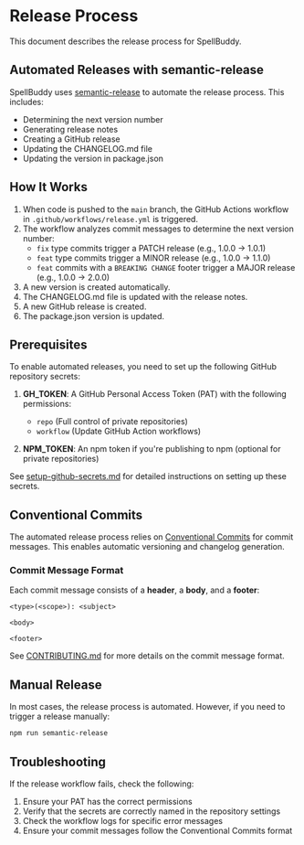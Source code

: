 # Release Process

This document describes the release process for SpellBuddy.

## Automated Releases with semantic-release

SpellBuddy uses [semantic-release](https://github.com/semantic-release/semantic-release) to automate the release process. This includes:

- Determining the next version number
- Generating release notes
- Creating a GitHub release
- Updating the CHANGELOG.md file
- Updating the version in package.json

## How It Works

1. When code is pushed to the `main` branch, the GitHub Actions workflow in `.github/workflows/release.yml` is triggered.
2. The workflow analyzes commit messages to determine the next version number:
   - `fix` type commits trigger a PATCH release (e.g., 1.0.0 → 1.0.1)
   - `feat` type commits trigger a MINOR release (e.g., 1.0.0 → 1.1.0)
   - `feat` commits with a `BREAKING CHANGE` footer trigger a MAJOR release (e.g., 1.0.0 → 2.0.0)
3. A new version is created automatically.
4. The CHANGELOG.md file is updated with the release notes.
5. A new GitHub release is created.
6. The package.json version is updated.

## Prerequisites

To enable automated releases, you need to set up the following GitHub repository secrets:

1. **GH_TOKEN**: A GitHub Personal Access Token (PAT) with the following permissions:
   - `repo` (Full control of private repositories)
   - `workflow` (Update GitHub Action workflows)

2. **NPM_TOKEN**: An npm token if you're publishing to npm (optional for private repositories)

See [setup-github-secrets.md](setup-github-secrets.md) for detailed instructions on setting up these secrets.

## Conventional Commits

The automated release process relies on [Conventional Commits](https://www.conventionalcommits.org/) for commit messages. This enables automatic versioning and changelog generation.

### Commit Message Format

Each commit message consists of a **header**, a **body**, and a **footer**:

```
<type>(<scope>): <subject>

<body>

<footer>
```

See [CONTRIBUTING.md](CONTRIBUTING.md) for more details on the commit message format.

## Manual Release

In most cases, the release process is automated. However, if you need to trigger a release manually:

```bash
npm run semantic-release
```

## Troubleshooting

If the release workflow fails, check the following:

1. Ensure your PAT has the correct permissions
2. Verify that the secrets are correctly named in the repository settings
3. Check the workflow logs for specific error messages
4. Ensure your commit messages follow the Conventional Commits format 